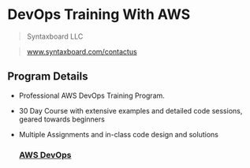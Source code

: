 # DevOps Training With AWS
> Syntaxboard LLC

> www.syntaxboard.com/contactus
## Program Details 

* Professional AWS DevOps Training Program.
* 30 Day Course with extensive examples and detailed code sessions, geared towards beginners
* Multiple Assignments and in-class code design and solutions  

  ### [AWS DevOps](https://github.com/syntaxboard/Python-Django-Backend-Developer/blob/main/Python-Django-Backend-Developer-training.md)

